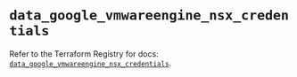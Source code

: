 # `data_google_vmwareengine_nsx_credentials`

Refer to the Terraform Registry for docs: [`data_google_vmwareengine_nsx_credentials`](https://registry.terraform.io/providers/hashicorp/google/6.40.0/docs/data-sources/vmwareengine_nsx_credentials).
